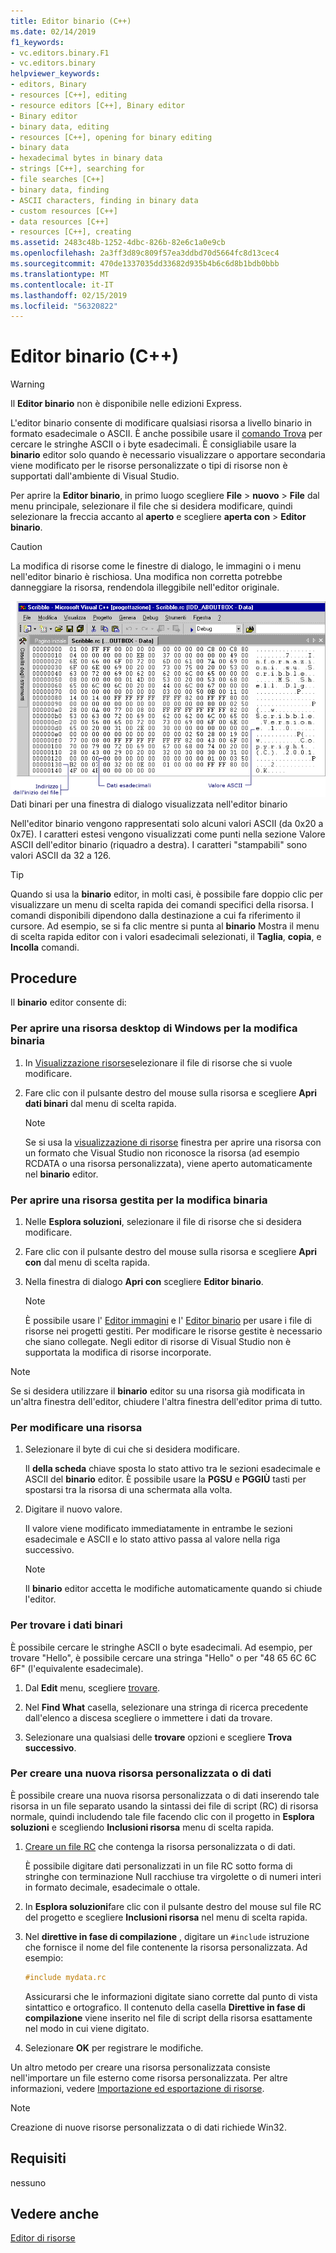 ```yaml
---
title: Editor binario (C++)
ms.date: 02/14/2019
f1_keywords:
- vc.editors.binary.F1
- vc.editors.binary
helpviewer_keywords:
- editors, Binary
- resources [C++], editing
- resource editors [C++], Binary editor
- Binary editor
- binary data, editing
- resources [C++], opening for binary editing
- binary data
- hexadecimal bytes in binary data
- strings [C++], searching for
- file searches [C++]
- binary data, finding
- ASCII characters, finding in binary data
- custom resources [C++]
- data resources [C++]
- resources [C++], creating
ms.assetid: 2483c48b-1252-4dbc-826b-82e6c1a0e9cb
ms.openlocfilehash: 2a3ff3d89c809f57ea3ddbd70d5664fc8d13cec4
ms.sourcegitcommit: 470de1337035dd33682d935b4b6c6d8b1bdb0bbb
ms.translationtype: MT
ms.contentlocale: it-IT
ms.lasthandoff: 02/15/2019
ms.locfileid: "56320822"
---
```

# <a name="binary-editor-c"></a>Editor binario (C++)

> [!WARNING]
> Il **Editor binario** non è disponibile nelle edizioni Express.

L'editor binario consente di modificare qualsiasi risorsa a livello binario in formato esadecimale o ASCII. È anche possibile usare il [comando Trova](/visualstudio/ide/reference/find-command) per cercare le stringhe ASCII o i byte esadecimali. È consigliabile usare la **binario** editor solo quando è necessario visualizzare o apportare secondaria viene modificato per le risorse personalizzate o tipi di risorse non è supportati dall'ambiente di Visual Studio.

Per aprire la **Editor binario**, in primo luogo scegliere **File** > **nuovo** > **File** dal menu principale, selezionare il file che si desidera modificare, quindi selezionare la freccia accanto al **aperto** e scegliere **aperta con** > **Editor binario**.

> [!CAUTION]
> La modifica di risorse come le finestre di dialogo, le immagini o i menu nell'editor binario è rischiosa. Una modifica non corretta potrebbe danneggiare la risorsa, rendendola illeggibile nell'editor originale.

![Binary Editor](../mfc/media/vcbinaryeditor2.gif "vcBinaryEditor2")<br/>
Dati binari per una finestra di dialogo visualizzata nell'editor binario

Nell'editor binario vengono rappresentati solo alcuni valori ASCII (da 0x20 a 0x7E). I caratteri estesi vengono visualizzati come punti nella sezione Valore ASCII dell'editor binario (riquadro a destra). I caratteri "stampabili" sono valori ASCII da 32 a 126.

> [!TIP]
> Quando si usa la **binario** editor, in molti casi, è possibile fare doppio clic per visualizzare un menu di scelta rapida dei comandi specifici della risorsa. I comandi disponibili dipendono dalla destinazione a cui fa riferimento il cursore. Ad esempio, se si fa clic mentre si punta al **binario** Mostra il menu di scelta rapida editor con i valori esadecimali selezionati, il **Taglia**, **copia**, e **Incolla**  comandi.

## <a name="how-to"></a>Procedure

Il **binario** editor consente di:

### <a name="to-open-a-windows-desktop-resource-for-binary-editing"></a>Per aprire una risorsa desktop di Windows per la modifica binaria

1. In [Visualizzazione risorse](../windows/resource-view-window.md)selezionare il file di risorse che si vuole modificare.

1. Fare clic con il pulsante destro del mouse sulla risorsa e scegliere **Apri dati binari** dal menu di scelta rapida.

   > [!NOTE]
   > Se si usa la [visualizzazione di risorse](../windows/resource-view-window.md) finestra per aprire una risorsa con un formato che Visual Studio non riconosce la risorsa (ad esempio RCDATA o una risorsa personalizzata), viene aperto automaticamente nel **binario** editor.

### <a name="to-open-a-managed-resource-for-binary-editing"></a>Per aprire una risorsa gestita per la modifica binaria

1. Nelle **Esplora soluzioni**, selezionare il file di risorse che si desidera modificare.

1. Fare clic con il pulsante destro del mouse sulla risorsa e scegliere **Apri con** dal menu di scelta rapida.

1. Nella finestra di dialogo **Apri con** scegliere **Editor binario**.

   > [!NOTE]
   > È possibile usare l' [Editor immagini](../windows/image-editor-for-icons.md) e l' [Editor binario](binary-editor.md) per usare i file di risorse nei progetti gestiti. Per modificare le risorse gestite è necessario che siano collegate. Negli editor di risorse di Visual Studio non è supportata la modifica di risorse incorporate.

> [!NOTE]
> Se si desidera utilizzare il **binario** editor su una risorsa già modificata in un'altra finestra dell'editor, chiudere l'altra finestra dell'editor prima di tutto.

### <a name="to-edit-a-resource"></a>Per modificare una risorsa

1. Selezionare il byte di cui che si desidera modificare.

   Il **della scheda** chiave sposta lo stato attivo tra le sezioni esadecimale e ASCII del **binario** editor. È possibile usare la **PGSU** e **PGGIÙ** tasti per spostarsi tra la risorsa di una schermata alla volta.

1. Digitare il nuovo valore.

   Il valore viene modificato immediatamente in entrambe le sezioni esadecimale e ASCII e lo stato attivo passa al valore nella riga successivo.

   > [!NOTE]
   > Il **binario** editor accetta le modifiche automaticamente quando si chiude l'editor.

### <a name="to-find-binary-data"></a>Per trovare i dati binari

È possibile cercare le stringhe ASCII o byte esadecimali. Ad esempio, per trovare "Hello", è possibile cercare una stringa "Hello" o per "48 65 6C 6C 6F" (l'equivalente esadecimale).

1. Dal **Edit** menu, scegliere [trovare](/visualstudio/ide/reference/find-command).

1. Nel **Find What** casella, selezionare una stringa di ricerca precedente dall'elenco a discesa scegliere o immettere i dati da trovare.

1. Selezionare una qualsiasi delle **trovare** opzioni e scegliere **Trova successivo**.

### <a name="to-create-a-new-custom-or-data-resource"></a>Per creare una nuova risorsa personalizzata o di dati

È possibile creare una nuova risorsa personalizzata o di dati inserendo tale risorsa in un file separato usando la sintassi dei file di script (RC) di risorsa normale, quindi includendo tale file facendo clic con il progetto in **Esplora soluzioni** e scegliendo  **Inclusioni risorsa** menu di scelta rapida.

1. [Creare un file RC](../windows/how-to-create-a-resource-script-file.md) che contenga la risorsa personalizzata o di dati.

   È possibile digitare dati personalizzati in un file RC sotto forma di stringhe con terminazione Null racchiuse tra virgolette o di numeri interi in formato decimale, esadecimale o ottale.

1. In **Esplora soluzioni**fare clic con il pulsante destro del mouse sul file RC del progetto e scegliere **Inclusioni risorsa** nel menu di scelta rapida.

1. Nel **direttive in fase di compilazione** , digitare un `#include` istruzione che fornisce il nome del file contenente la risorsa personalizzata. Ad esempio:

    ```cpp
    #include mydata.rc
    ```

   Assicurarsi che le informazioni digitate siano corrette dal punto di vista sintattico e ortografico. Il contenuto della casella **Direttive in fase di compilazione** viene inserito nel file di script della risorsa esattamente nel modo in cui viene digitato.

1. Selezionare **OK** per registrare le modifiche.

Un altro metodo per creare una risorsa personalizzata consiste nell'importare un file esterno come risorsa personalizzata. Per altre informazioni, vedere [Importazione ed esportazione di risorse](../windows/how-to-import-and-export-resources.md).

> [!NOTE]
> Creazione di nuove risorse personalizzata o di dati richiede Win32.

## <a name="requirements"></a>Requisiti

nessuno

## <a name="see-also"></a>Vedere anche

[Editor di risorse](../windows/resource-editors.md)